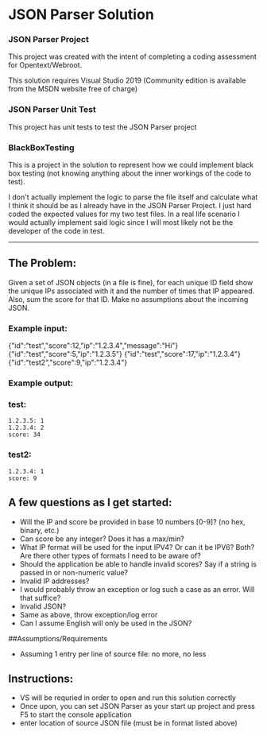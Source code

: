 # JSON Parser Solution
### JSON Parser Project
This project was created with the intent of completing a coding assessment for Opentext/Webroot.

This solution requires Visual Studio 2019 (Community edition is available from the MSDN website free of charge)

### JSON Parser Unit Test
This project has unit tests to test the JSON Parser project

### BlackBoxTesting
This is a project in the solution to represent how we could implement black box testing (not knowing anything about the inner workings of the code to test).

I don't actually implement the logic to parse the file itself and calculate what I think it should be as I already have in the JSON Parser Project.  I just hard coded the expected values for my two test files.  In a real life scenario I would actually implement said logic since I will most likely not be the developer of the code in test.

___

## **The Problem:**
Given a set of JSON objects (in a file is fine), for each unique ID field show the unique IPs associated with it and the number of times that IP appeared.  Also, sum the score for that ID.  Make no assumptions about the incoming JSON.

### **Example input:**

{"id":"test","score":12,"ip":"1.2.3.4","message":"Hi"}
{"id":"test","score":5,"ip":"1.2.3.5"}
{"id":"test","score":17,"ip":"1.2.3.4"}
{"id":"test2","score":9,"ip":"1.2.3.4"}

### **Example output:**

### test:
    1.2.3.5: 1
    1.2.3.4: 2
    score: 34

### test2:
    1.2.3.4: 1
    score: 9


## A few questions as I get started:
* Will the IP and score be provided in base 10 numbers [0-9]? (no hex, binary, etc.)
* Can score be any integer? Does it has a max/min?
* What IP format will be used for the input IPV4? Or can it be IPV6? Both? Are there other types of formats I need to be aware of?
* Should the application be able to handle invalid scores? Say if a string is passed in or non-numeric value?
* Invalid IP addresses? 
* I would probably throw an exception or log such a case as an error.  Will that suffice?
* Invalid JSON?
* Same as above, throw exception/log error
* Can I assume English will only be used in the JSON?

##Assumptions/Requirements
* Assuming 1 entry per line of source file: no more, no less

## Instructions:
* VS will be requried in order to open and run this solution correctly
* Once upon, you can set JSON Parser as your start up project and press F5 to start the console application
 * enter location of source JSON file (must be in format listed above)
